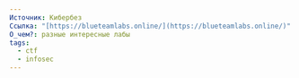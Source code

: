 ```yaml
---
Источник: Кибербез
Ссылка: "[https://blueteamlabs.online/](https://blueteamlabs.online/)"
О_чем?: разные интересные лабы
tags:
  - ctf
  - infosec
---
```

